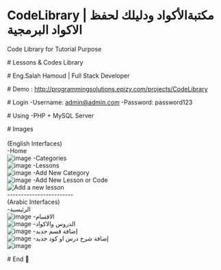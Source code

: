 # CodeLibrary | مكتبةالأكواد ودليلك لحفظ الاكواد البرمجية
Code Library for Tutorial Purpose

﻿# Lessons & Codes Library
 
﻿# Eng.Salah Hamoud | Full Stack Developer
  
﻿# Demo : http://programmingsolutions.epizy.com/projects/CodeLibrary

﻿# Login
-Username: admin@admin.com
-Password: password123
 
 
﻿# Using
-PHP + MySQL Server

﻿# Images<br><br>
 (English Interfaces)<br>
 -Home <br>![image](https://user-images.githubusercontent.com/42158090/144641757-9e4f4525-263d-49e8-93e3-c1b2bc16aeb5.png)
 -Categories <br>![image](https://user-images.githubusercontent.com/42158090/144642021-973ceb31-adec-43f0-9274-8e7757fe54a6.png)
 -Lessons <br>![image](https://user-images.githubusercontent.com/42158090/144642136-d485553f-4f1c-4331-8b4f-7660ba2da812.png)
 -Add New Category <br>![image](https://user-images.githubusercontent.com/42158090/144642349-1663d94d-0d22-4748-8019-5e4a63cfd1b6.png)
 -Add New Lesson or Code <br>![Add a new lesson](https://user-images.githubusercontent.com/42158090/144642997-6d3a8bf9-43f6-4e7d-82c7-c142c0725cdd.gif)
<br>------------------------<br>
 (Arabic Interfaces)<br>
-الرئيسية <br>![image](https://user-images.githubusercontent.com/42158090/142705187-cdfb23d3-32fa-4fa2-9084-0e5e254d309f.png)
-الاقسام <br>![image](https://user-images.githubusercontent.com/42158090/142705206-45070f0d-76ed-4587-9789-79c2b9240661.png)
-الدروس والاكواد <br>![image](https://user-images.githubusercontent.com/42158090/142705229-75bde440-5928-45b3-81bd-e182c04d6985.png)
-إضافة قسم جديد <br>![image](https://user-images.githubusercontent.com/42158090/142705241-d5ce5eda-a75d-4e65-9630-b16a1b9975c5.png)
-إضافة شرح درس او كود جديد <br>![image](https://user-images.githubusercontent.com/42158090/142705251-c395dcca-8078-4fd1-9fb5-e770ca3d5aa6.png)


﻿# End 🙂
